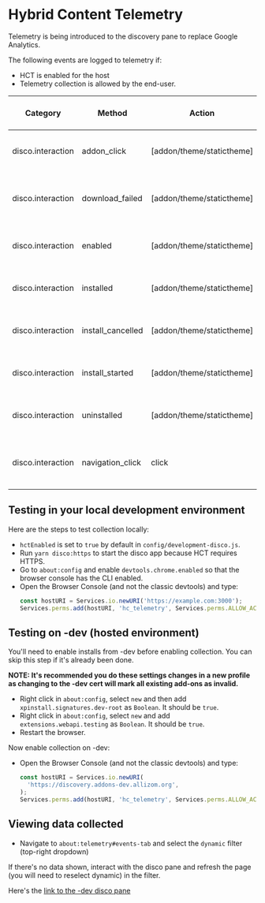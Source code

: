 # Hybrid Content Telemetry

Telemetry is being introduced to the discovery pane to replace Google Analytics.

The following events are logged to telemetry if:

- HCT is enabled for the host
- Telemetry collection is allowed by the end-user.

| Category          | Method            | Action                    | Value               | Extra                | This is logged when...                  |
| ----------------- | ----------------- | ------------------------- | ------------------- | -------------------- | --------------------------------------- |
| disco.interaction | addon_click       | [addon/theme/statictheme] | [Add-on name]       | { origin: [origin] } | An add-on link is clicked               |
| disco.interaction | download_failed   | [addon/theme/statictheme] | [Add-on name]       | { origin: [origin] } | The download of an extension has failed |
| disco.interaction | enabled           | [addon/theme/statictheme] | [Add-on name]       | { origin: [origin] } | Add-on is enabled                       |
| disco.interaction | installed         | [addon/theme/statictheme] | [Add-on name]       | { origin: [origin] } | Add-on is installed                     |
| disco.interaction | install_cancelled | [addon/theme/statictheme] | [Add-on name]       | { origin: [origin] } | Add-on install is cancelled             |
| disco.interaction | install_started   | [addon/theme/statictheme] | [Add-on name]       | { origin: [origin] } | Add-on install has started              |
| disco.interaction | uninstalled       | [addon/theme/statictheme] | [Add-on name]       | { origin: [origin] } | Add-on uninstalled                      |
| disco.interaction | navigation_click  | click                     | [Click description] | { origin: [origin] } | When user clicks "Find more Add-ons"    |

## Testing in your local development environment

Here are the steps to test collection locally:

- `hctEnabled` is set to `true` by default in `config/development-disco.js`.
- Run `yarn disco:https` to start the disco app because HCT requires HTTPS.
- Go to `about:config` and enable `devtools.chrome.enabled` so that the browser console has the CLI enabled.
- Open the Browser Console (and not the classic devtools) and type:
  ```javascript
  const hostURI = Services.io.newURI('https://example.com:3000');
  Services.perms.add(hostURI, 'hc_telemetry', Services.perms.ALLOW_ACTION);
  ```

## Testing on -dev (hosted environment)

You'll need to enable installs from -dev before enabling collection. You can skip this step if it's already been done.

**NOTE: It's recommended you do these settings changes in a new profile as changing to the -dev cert will mark all existing add-ons as invalid.**

- Right click in `about:config`, select `new` and then add `xpinstall.signatures.dev-root` as `Boolean`. It should be `true`.
- Right click in `about:config`, select `new` and add `extensions.webapi.testing` as `Boolean`. It should be `true`.
- Restart the browser.

Now enable collection on -dev:

- Open the Browser Console (and not the classic devtools) and type:
  ```javascript
  const hostURI = Services.io.newURI(
    'https://discovery.addons-dev.allizom.org',
  );
  Services.perms.add(hostURI, 'hc_telemetry', Services.perms.ALLOW_ACTION);
  ```

## Viewing data collected

- Navigate to `about:telemetry#events-tab` and select the `dynamic` filter (top-right dropdown)

If there's no data shown, interact with the disco pane and refresh the page (you will need to reselect dynamic) in the filter.

Here's the [link to the -dev disco pane](https://discovery.addons-dev.allizom.org/en-US/firefox/discovery/pane/57.0/Darwin/normal)
